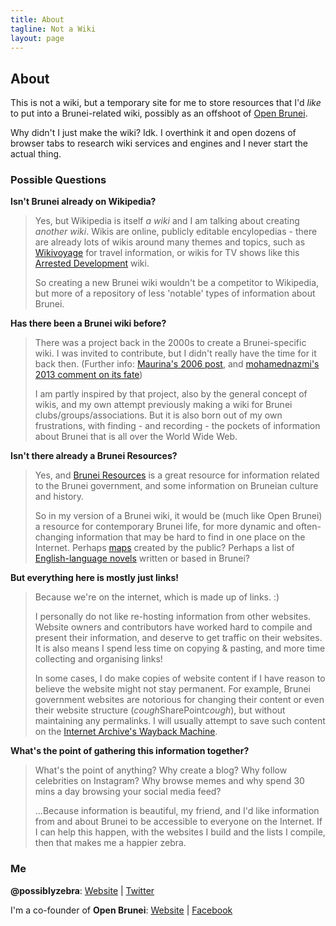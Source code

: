 ```yaml
---
title: About
tagline: Not a Wiki
layout: page
---
```


## About

This is not a wiki, but a temporary site for me to store resources that I'd *like* to put into a Brunei-related wiki, possibly as an offshoot of [Open Brunei](http://openbrunei.org/).

Why didn't I just make the wiki? Idk. I overthink it and open dozens of browser tabs to research wiki services and engines and I never start the actual thing.

### Possible Questions

**Isn't Brunei already on Wikipedia?**

>Yes, but Wikipedia is itself *a wiki* and I am talking about creating *another wiki*. Wikis are online, publicly editable encylopedias - there are already lots of wikis around many themes and topics, such as [Wikivoyage](https://en.wikivoyage.org/wiki/Phuket_Town) for travel information, or wikis for TV shows like this [Arrested Development](http://arresteddevelopment.wikia.com/wiki/Bluth's_Original_Frozen_Banana_Stand) wiki.
>
>So creating a new Brunei wiki wouldn't be a competitor to Wikipedia, but more of a repository of less 'notable' types of information about Brunei.

**Has there been a Brunei wiki before?**

>There was a project back in the 2000s to create a Brunei-specific wiki. I was invited to contribute, but I didn't really have the time for it back then. (Further info: [Maurina's 2006 post](https://iammaurina.com/2006/12/31/blogspeak-anyone-out-there-interested-on-doing-a-bruneian-wiki/), and [mohamednazmi's 2013 comment on its fate](http://openbrunei.org/2013/11/brunei-online-platform-websites/#comment-696))
>
>I am partly inspired by that project, also by the general concept of wikis, and my own attempt previously making a wiki for Brunei clubs/groups/associations. But it is also born out of my own frustrations, with finding - and recording - the pockets of information about Brunei that is all over the World Wide Web.

**Isn't there already a Brunei Resources?**

>Yes, and [Brunei Resources](http://bruneiresources.com/) is a great resource for information related to the Brunei government, and some information on Bruneian culture and history.
>
>So in my version of a Brunei wiki, it would be (much like Open Brunei) a resource for contemporary Brunei life, for more dynamic and often-changing information that may be hard to find in one place on the Internet. Perhaps [maps](lists/maps.html) created by the public? Perhaps a list of [English-language novels](lists/fiction-anglophone.html) written or based in Brunei?

**But everything here is mostly just links!** 

>Because we're on the internet, which is made up of links. :)
>
>I personally do not like re-hosting information from other websites. Website owners and contributors have worked hard to compile and present their information, and deserve to get traffic on their websites. It is also means I spend less time on copying & pasting, and more time collecting and organising links!
>
>In some cases, I do make copies of website content if I have reason to believe the website might not stay permanent. For example, Brunei government websites are notorious for changing their content or even their website structure (*cough*SharePoint*cough*), but without maintaining any permalinks. I will usually attempt to save such content on the [Internet Archive's Wayback Machine](http://web.archive.org/).

**What's the point of gathering this information together?**

>What's the point of anything? Why create a blog? Why follow celebrities on Instagram? Why browse memes and why spend 30 mins a day browsing your social media feed?
>
>...Because information is beautiful, my friend, and I'd like information from and about Brunei to be accessible to everyone on the Internet. If I can help this happen, with the websites I build and the lists I compile, then that makes me a happier zebra.

### Me

**@possiblyzebra**: [Website](http://possiblyzebra.net/) \| [Twitter](https://twitter.com/possiblyzebra)

I'm a co-founder of **Open Brunei**: [Website](http://openbrunei.org/) \| [Facebook](https://facebook.com/openbrunei)
